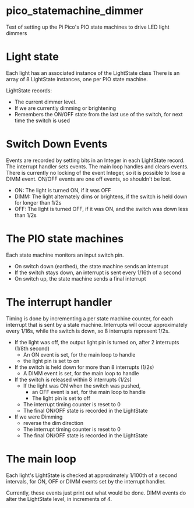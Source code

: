 # pico_statemachine_dimmer

Test of setting up the Pi Pico's PIO state machines to drive LED light dimmers

# Light state
Each light has an associated instance of the LightState class
There is an array of 8 LightState instances, one per PIO state machine.

LightState records:
* The current dimmer level.
* If we are currently dimming or brightening
* Remembers the ON/OFF state from the last use of the switch, for next time the switch is used

# Switch Down Events
Events are recorded by setting bits in an Integer in each LightState record. The interrupt handler sets events. The main loop handles and clears events. There is currently no locking of the event Integer, so it is possible to lose a DIMM event. ON/OFF events are one off events, so shouldn't be lost.
* ON: The light is turned ON, if it was OFF
* DIMM: The light alternately dims or brightens, if the switch is held down for longer than 1/2s
* OFF: The light is turned OFF, if it was ON, and the switch was down less than 1/2s

# The PIO state machines
Each state machine monitors an input switch pin.
* On switch down (earthed), the state machine sends an interrupt
* If the switch stays down, an interrupt is sent every 1/16th of a second
* On switch up, the state machine sends a final interrupt

# The interrupt handler
Timing is done by incrementing a per state machine counter, for each interrupt that is sent by a state machine.
Interrupts will occur approximately every 1/16s, while the switch is down, so 8 interrupts represent 1/2s.

* If the light was off, the output light pin is turned on, after 2 interrupts (1/8th second)
  * An ON event is set, for the main loop to handle
  * the light pin is set to on
* If the switch is held down for more than 8 interrupts (1/2s)
  * A DIMM event is set, for the main loop to handle
* If the switch is released within 8 interrupts (1/2s)
  * If the light was ON when the switch was pushed,
    * an OFF event is set, for the main loop to handle
    * The light pin is set to off
  * The interrupt timing counter is reset to 0
  * The final ON/OFF state is recorded in the LightState
* If we were Dimming
  * reverse the dim direction
  * The interrupt timing counter is reset to 0
  * The final ON/OFF state is recorded in the LightState

# The main loop
Each light's LightState is checked at approximately 1/100th of a second intervals, for ON, OFF or DIMM events set by the interrupt handler.

Currently, these events just print out what would be done. DIMM events do alter the LightState level, in increments of 4.
